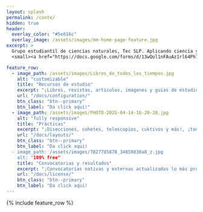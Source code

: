```yaml
---
layout: splash
permalink: /conte/
hidden: true
header:
  overlay_color: "#5e616c"
  overlay_image: /assets/images/mm-home-page-feature.jpg
excerpt: >
  Grupo estudiantil de ciencias naturales, Tec SLP. Aplicando ciencia y tecnología de hoy para el mañana..<br />
  <small><a href="https://docs.google.com/forms/d/13wQol1nFAuAz1rl64Ph75WmIGqtalhrLBy1rZt4yMmQ/edit?pli=1">Liga de registro v4.26.2</a></small>

feature_row:
  - image_path: /assets/images/Libros_de_todos_los_tiempos.jpg
    alt: "customizable"
    title: "Recursos de estudio"
    excerpt: "¡Libros, revistas, artículos, imagenes y guias de estudio que reunimos para todos!."
    url: "/docs/configuration/"
    btn_class: "btn--primary"
    btn_label: "Da click aqui!"
  - image_path: /assets/images/PHOTO-2025-04-14-16-20-28.jpg
    alt: "fully responsive"
    title: "Prácticas"
    excerpt: "¡Disecciones, cohetes, telescopios, cuktivos y más!, ¡todo aquí!."
    url: "/docs/layouts/"
    btn_class: "btn--primary"
    btn_label: "Da click aqui!
  - image_path: /assets/images/7827785878_34859830a8_z.jpg
    alt: "100% free"
    title: "Convocatorias y resultados"
    excerpt: "¡Convocatorias nativas y externas actualizadas lo más pronto posible con sus resultados correspondientes!!"
    url: "/docs/license/"
    btn_class: "btn--primary"
    btn_label: "Da click aqui! 
---
```


{% include feature_row %}
